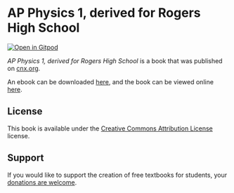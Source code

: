 # AP Physics 1, derived for Rogers High School

[![Open in Gitpod](https://gitpod.io/button/open-in-gitpod.svg)](https://gitpod.io/from-referrer/)

_AP Physics 1, derived for Rogers High School_ is a book that was published on [cnx.org](https://cnx.org/).

An ebook can be downloaded [here](https://github.com/cnx-user-books/cnxbook-ap-physics-1-derived-for-rogers-high-school/releases/latest), and the book can be viewed online [here](https://github.com/cnx-user-books/cnxbook-ap-physics-1-derived-for-rogers-high-school/releases/latest).

## License
This book is available under the [Creative Commons Attribution License](./LICENSE) license.

## Support
If you would like to support the creation of free textbooks for students, your [donations are welcome](https://riceconnect.rice.edu/donation/support-openstax-banner).
